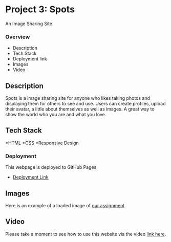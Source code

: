 # Project 3: Spots 

An Image Sharing Site

### Overview  

* Description
* Tech Stack  
* Deployment link
* Images 
* Video

## Description
  
Spots is a image sharing site for anyone who likes taking photos and displaying them for others to see and use. Users can create profiles, upload their avatar, a little about themselves as well as images. A great way to show the world who you are and what you love.

## Tech Stack

*HTML
*CSS
*Responsive Design

### Deployment 

This webpage is deployed to GitHub Pages

* [Deployment Link](https://teeny120.github.io/se_project_spots/)
  
## Images
  
Here is an example of a loaded image of [our assignment](https://www.figma.com/design/BBNm2bC3lj8QQMHlnqRsga/Sprint-3-Project%3A-Spots?node-id=2-72&t=Nx0nfR5zqnQ2sWLH-4).

## Video

Please take a moment to see how to use this website via the video [link here](https://drive.google.com/file/d/1U3CrS3Iq0Bxi-NmhD6bh1ycNECO_K17i/view?usp=sharing).